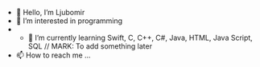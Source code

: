 - 👋 Hello, I’m Ljubomir
- 👀 I’m interested in programming
- - 🌱 I’m currently learning Swift, C, C++, C#, Java, HTML, Java Script, SQL
// MARK: To add something later
- 📫 How to reach me ...

<!---
MiLjubomir/MiLjubomir is a ✨ special ✨ repository because its `README.md` (this file) appears on your GitHub profile.
You can click the Preview link to take a look at your changes.
--->
